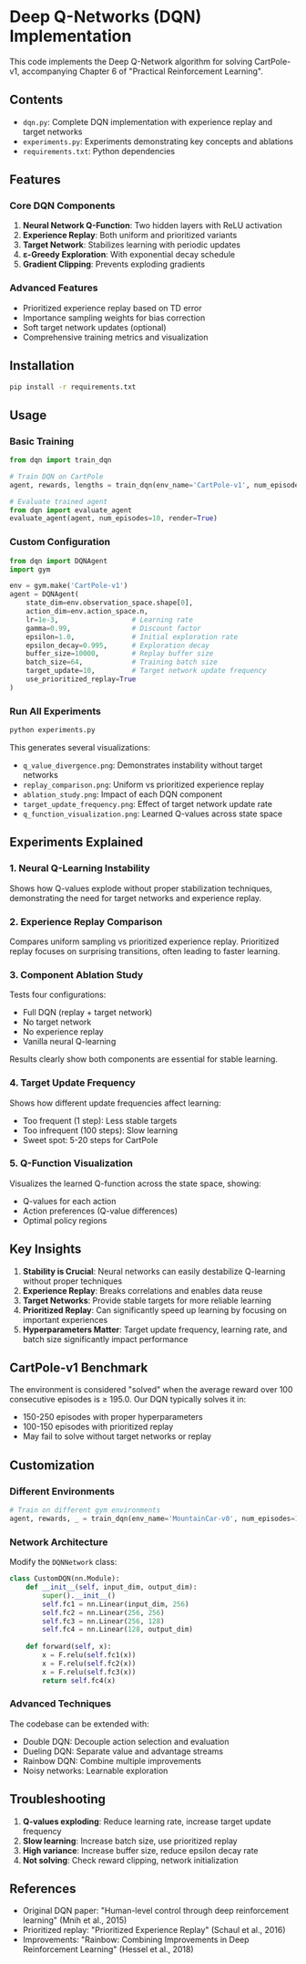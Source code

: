 # Deep Q-Networks (DQN) Implementation

This code implements the Deep Q-Network algorithm for solving CartPole-v1, accompanying Chapter 6 of "Practical Reinforcement Learning".

## Contents

- `dqn.py`: Complete DQN implementation with experience replay and target networks
- `experiments.py`: Experiments demonstrating key concepts and ablations
- `requirements.txt`: Python dependencies

## Features

### Core DQN Components
1. **Neural Network Q-Function**: Two hidden layers with ReLU activation
2. **Experience Replay**: Both uniform and prioritized variants
3. **Target Network**: Stabilizes learning with periodic updates
4. **ε-Greedy Exploration**: With exponential decay schedule
5. **Gradient Clipping**: Prevents exploding gradients

### Advanced Features
- Prioritized experience replay based on TD error
- Importance sampling weights for bias correction
- Soft target network updates (optional)
- Comprehensive training metrics and visualization

## Installation

```bash
pip install -r requirements.txt
```

## Usage

### Basic Training

```python
from dqn import train_dqn

# Train DQN on CartPole
agent, rewards, lengths = train_dqn(env_name='CartPole-v1', num_episodes=500)

# Evaluate trained agent
from dqn import evaluate_agent
evaluate_agent(agent, num_episodes=10, render=True)
```

### Custom Configuration

```python
from dqn import DQNAgent
import gym

env = gym.make('CartPole-v1')
agent = DQNAgent(
    state_dim=env.observation_space.shape[0],
    action_dim=env.action_space.n,
    lr=1e-3,                  # Learning rate
    gamma=0.99,               # Discount factor
    epsilon=1.0,              # Initial exploration rate
    epsilon_decay=0.995,      # Exploration decay
    buffer_size=10000,        # Replay buffer size
    batch_size=64,            # Training batch size
    target_update=10,         # Target network update frequency
    use_prioritized_replay=True
)
```

### Run All Experiments

```bash
python experiments.py
```

This generates several visualizations:
- `q_value_divergence.png`: Demonstrates instability without target networks
- `replay_comparison.png`: Uniform vs prioritized experience replay
- `ablation_study.png`: Impact of each DQN component
- `target_update_frequency.png`: Effect of target network update rate
- `q_function_visualization.png`: Learned Q-values across state space

## Experiments Explained

### 1. Neural Q-Learning Instability
Shows how Q-values explode without proper stabilization techniques, demonstrating the need for target networks and experience replay.

### 2. Experience Replay Comparison
Compares uniform sampling vs prioritized experience replay. Prioritized replay focuses on surprising transitions, often leading to faster learning.

### 3. Component Ablation Study
Tests four configurations:
- Full DQN (replay + target network)
- No target network
- No experience replay  
- Vanilla neural Q-learning

Results clearly show both components are essential for stable learning.

### 4. Target Update Frequency
Shows how different update frequencies affect learning:
- Too frequent (1 step): Less stable targets
- Too infrequent (100 steps): Slow learning
- Sweet spot: 5-20 steps for CartPole

### 5. Q-Function Visualization
Visualizes the learned Q-function across the state space, showing:
- Q-values for each action
- Action preferences (Q-value differences)
- Optimal policy regions

## Key Insights

1. **Stability is Crucial**: Neural networks can easily destabilize Q-learning without proper techniques
2. **Experience Replay**: Breaks correlations and enables data reuse
3. **Target Networks**: Provide stable targets for more reliable learning
4. **Prioritized Replay**: Can significantly speed up learning by focusing on important experiences
5. **Hyperparameters Matter**: Target update frequency, learning rate, and batch size significantly impact performance

## CartPole-v1 Benchmark

The environment is considered "solved" when the average reward over 100 consecutive episodes is ≥ 195.0. Our DQN typically solves it in:
- 150-250 episodes with proper hyperparameters
- 100-150 episodes with prioritized replay
- May fail to solve without target networks or replay

## Customization

### Different Environments

```python
# Train on different gym environments
agent, rewards, _ = train_dqn(env_name='MountainCar-v0', num_episodes=1000)
```

### Network Architecture

Modify the `DQNNetwork` class:
```python
class CustomDQN(nn.Module):
    def __init__(self, input_dim, output_dim):
        super().__init__()
        self.fc1 = nn.Linear(input_dim, 256)
        self.fc2 = nn.Linear(256, 256)
        self.fc3 = nn.Linear(256, 128)
        self.fc4 = nn.Linear(128, output_dim)
    
    def forward(self, x):
        x = F.relu(self.fc1(x))
        x = F.relu(self.fc2(x))
        x = F.relu(self.fc3(x))
        return self.fc4(x)
```

### Advanced Techniques

The codebase can be extended with:
- Double DQN: Decouple action selection and evaluation
- Dueling DQN: Separate value and advantage streams
- Rainbow DQN: Combine multiple improvements
- Noisy networks: Learnable exploration

## Troubleshooting

1. **Q-values exploding**: Reduce learning rate, increase target update frequency
2. **Slow learning**: Increase batch size, use prioritized replay
3. **High variance**: Increase buffer size, reduce epsilon decay rate
4. **Not solving**: Check reward clipping, network initialization

## References

- Original DQN paper: "Human-level control through deep reinforcement learning" (Mnih et al., 2015)
- Prioritized replay: "Prioritized Experience Replay" (Schaul et al., 2016)
- Improvements: "Rainbow: Combining Improvements in Deep Reinforcement Learning" (Hessel et al., 2018)